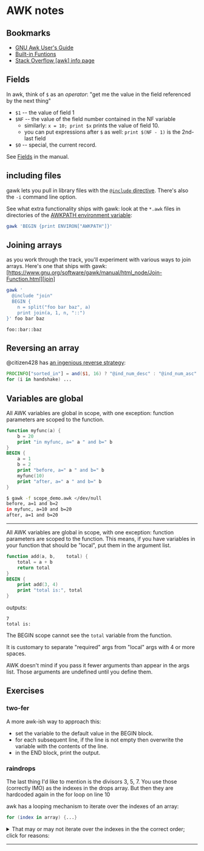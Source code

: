 # AWK notes

## Bookmarks

- [GNU Awk User's Guide](https://www.gnu.org/software/gawk/manual/html_node/index.html)
- [Built-in Funtions](https://www.gnu.org/software/gawk/manual/html_node/Built_002din.html)
- [Stack Overflow \[awk\] info page](https://stackoverflow.com/tags/awk/info)

## Fields

In awk, think of `$` as an _operator_: "get me the value in the field referenced by the next thing"

* `$1` -- the value of field 1
* `$NF` -- the value of the field number contained in the NF variable
    * similarly: `x = 10; print $x` prints the value of field 10.
    * you can put expressions after `$` as well: `print $(NF - 1)` is the 2nd-last field
* `$0` -- special, the current record.

See [Fields](https://www.gnu.org/software/gawk/manual/html_node/Fields.html) in the manual.



## including files

gawk lets you pull in library files with the [`@include` directive][include].
There's also the `-i` command line option.

See what extra functionality ships with gawk: look at the `*.awk` files in
directories of the [AWKPATH environment variable][AWKPATH]:
```sh
gawk 'BEGIN {print ENVIRON["AWKPATH"]}'
```

## Joining arrays

as you work through the track, you'll experiment with various ways to join arrays.
Here's one that ships with gawk: [https://www.gnu.org/software/gawk/manual/html_node/Join-Function.html][join]
```sh
gawk '
  @include "join"
  BEGIN {
    n = split("foo bar baz", a)
    print join(a, 1, n, "::")
}' foo bar baz
```
```none
foo::bar::baz
```

## Reversing an array

@citizen428 has [an ingenious reverse strategy](https://exercism.org/tracks/awk/exercises/secret-handshake/solutions/citizen428):
```awk
PROCINFO["sorted_in"] = and($1, 16) ? "@ind_num_desc" : "@ind_num_asc"
for (i in handshake) ...
```

## Variables are global

All AWK variables are global in scope, with one exception: 
function parameters are scoped to the function.

```awk
function myfunc(a) {
    b = 20
    print "in myfunc, a=" a " and b=" b
}
BEGIN {
    a = 1
    b = 2
    print "before, a=" a " and b=" b
    myfunc(10)
    print "after, a=" a " and b=" b
}
```
```sh
$ gawk -f scope_demo.awk </dev/null
before, a=1 and b=2
in myfunc, a=10 and b=20
after, a=1 and b=20
```

---

All AWK variables are global in scope, with one exception:
function parameters are scoped to the function.
This means, if you have variables in your function that should be "local",
put them in the argument list.

```awk
function add(a, b,    total) {
    total = a + b
    return total
}
BEGIN {
    print add(3, 4)
    print "total is:", total
}
```
outputs:
```none
7
total is:
```
The BEGIN scope cannot see the `total` variable from the function.

It is customary to separate "required" args from "local" args with 4 or more spaces.

AWK doesn't mind if you pass it fewer arguments than appear in the args list.
Those arguments are undefined until you define them.

## Exercises

<!-- ------------------------------------- -->

### two-fer

A more awk-ish way to approach this:
* set the variable to the default value in the BEGIN block.
* for each subsequent line, if the line is not empty then overwrite the variable with the contents of the line.
* in the END block, print the output.

### raindrops

The last thing I'd like to mention is the divisors 3, 5, 7. You use those (correctly IMO) as the indexes in the drops array. But then they are hardcoded again in the for loop on line 10

awk has a looping mechanism to iterate over the indexes of an array:
```awk
for (index in array) {...}
```

<details><summary>That may or may not iterate over the indexes in the the correct order; click for reasons:</summary>
  
---
  
Keep in mind that awk only has one kind of array, the associative array. The default iteration order is undefined (this is common to many programming languages).

GNU awk lets you control the iteration order in several ways
* order by _index_, numerically or alphabetically, increasing or decreasing
* order by _value_, numerically or alphabetically, increasing or decreasing
* with a custom sorting function

More details at [Using Predefined Array Scanning Orders with gawk](https://www.gnu.org/software/gawk/manual/html_node/Controlling-Array-Traversal.html) in the manual.
</details>


---

[include]: https://www.gnu.org/software/gawk/manual/html_node/Include-Files.html
[AWKPATH]: https://www.gnu.org/software/gawk/manual/html_node/AWKPATH-Variable.html
[join]: https://www.gnu.org/software/gawk/manual/html_node/Join-Function.html
